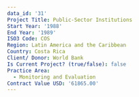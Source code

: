 ```yaml
---
data_id: '31'
Project Title: Public-Sector Institutions
Start Year: '1988'
End Year: '1989'
ISO3 Code: COS
Region: Latin America and the Caribbean
Country: Costa Rica
Client/ Donor: World Bank
Is Current Project? (true/false): false
Practice Area:
  - Monitoring and Evaluation
Contract Value USD: '61865.00'
---
```


